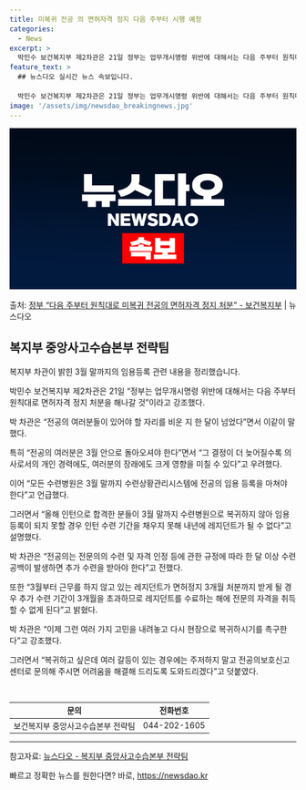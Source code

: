 ```yaml
---
title: 미복귀 전공 의 면허자격 정지 다음 주부터 시행 예정
categories:
  - News
excerpt: >
  박민수 보건복지부 제2차관은 21일 정부는 업무개시명령 위반에 대해서는 다음 주부터 원칙대로 면허자격 정지 …
feature_text: >
  ## 뉴스다오 실시간 뉴스 속보입니다.

  박민수 보건복지부 제2차관은 21일 정부는 업무개시명령 위반에 대해서는 다음 주부터 원칙대로 면허자격 정지 …
image: '/assets/img/newsdao_breakingnews.jpg'
---
```


![뉴스다오 속보](/assets/img/newsdao_breakingnews.jpg)

<p>출처: <a href="https://newsdao.kr/3394" rel="dofollow">정부 “다음 주부터 원칙대로 미복귀 전공의 면허자격 정지 처분”  - 보건복지부</a> | 뉴스다오</p>

<h2 data-ke-size="size26">복지부 중앙사고수습본부 전략팀</h2>
복지부 차관이 밝힌 3월 말까지의 임용등록 관련 내용을 정리했습니다.

<p data-ke-size="size16">박민수 보건복지부 제2차관은 21일 “정부는 업무개시명령 위반에 대해서는 다음 주부터 원칙대로 면허자격 정지 처분을 해나갈 것”이라고 강조했다.</p>

<p data-ke-size="size16">박 차관은 “전공의 여러분들이 있어야 할 자리를 비운 지 한 달이 넘었다”면서 이같이 말했다.</p>

<p data-ke-size="size16">특히 “전공의 여러분은 3월 안으로 돌아오셔야 한다”면서 “그 결정이 더 늦어질수록 의사로서의 개인 경력에도, 여러분의 장래에도 크게 영향을 미칠 수 있다”고 우려했다.</p>
  
<p data-ke-size="size16">이어 “모든 수련병원은 3월 말까지 수련상황관리시스템에 전공의 임용 등록을 마쳐야 한다”고 언급했다.</p>

<p data-ke-size="size16">그러면서 “올해 인턴으로 합격한 분들이 3월 말까지 수련병원으로 복귀하지 않아 임용 등록이 되지 못할 경우 인턴 수련 기간을 채우지 못해 내년에 레지던트가 될 수 없다”고 설명했다.</p>

<p data-ke-size="size16">박 차관은 “전공의는 전문의의 수련 및 자격 인정 등에 관한 규정에 따라 한 달 이상 수련 공백이 발생하면 추가 수련을 받아야 한다”고 전했다.</p>

<p data-ke-size="size16">또한 “3월부터 근무를 하지 않고 있는 레지던트가 면허정지 3개월 처분까지 받게 될 경우 추가 수련 기간이 3개월을 초과하므로 레지던트를 수료하는 해에 전문의 자격을 취득할 수 없게 된다”고 밝혔다.</p>

<p data-ke-size="size16">박 차관은 “이제 그런 여러 가지 고민을 내려놓고 다시 현장으로 복귀하시기를 촉구한다”고 강조했다.</p>

<p data-ke-size="size16">그러면서 “복귀하고 싶은데 여러 갈등이 있는 경우에는 주저하지 말고 전공의보호신고센터로 문의해 주시면 어려움을 해결해 드리도록 도와드리겠다”고 덧붙였다.</p>

<br/>

<table>
  <thead>
    <tr>
      <th style="text-align: center;">문의</th>
      <th style="text-align: center;">전화번호</th>
    </tr>
  </thead>
  <tbody>
    <tr>
      <td style="text-align: center;">보건복지부 중앙사고수습본부 전략팀</td>
      <td style="text-align: center;">044-202-1605</td>
    </tr>
  </tbody>
</table>

<hr/>

<p data-ke-size="size16">참고자료: <a href="https://newsdao.kr/3394">뉴스다오 - 복지부 중앙사고수습본부 전략팀</a></p> 

빠르고 정확한 뉴스를 원한다면? 바로, <a href="https://newsdao.kr" rel="dofollow">https://newsdao.kr</a>



